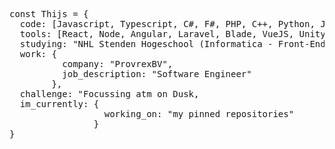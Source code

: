 <pre>const Thijs = {
  code: [Javascript, Typescript, C#, F#, PHP, C++, Python, Java. Dart, SQL, CSS],
  tools: [React, Node, Angular, Laravel, Blade, VueJS, Unity, Flutter],
  studying: "NHL Stenden Hogeschool (Informatica - Front-End)",
  work: {
          company: "ProvrexBV",
          job_description: "Software Engineer"
        },
  challenge: "Focussing atm on Dusk,
  im_currently: {
                  working_on: "my pinned repositories"
                }
}</pre>
